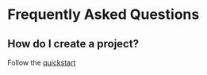 # Frequently Asked Questions

## How do I create a project?
Follow the [quickstart](./quickstart.md)

